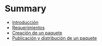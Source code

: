 # Summary

* [Introducción](README.md)
* [Requerimientos](requerimientos.md)
* [Creación de un paquete](creacion-de-un-paquete.md)
* [Publicación y distribución  de un paquete](publicacion-y-distribucion-de-un-paquete.md)

